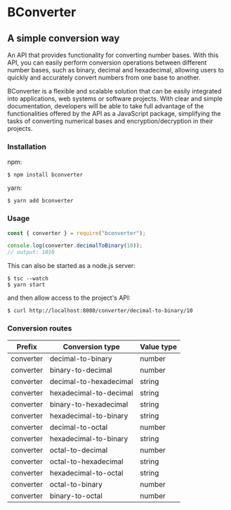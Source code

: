 # BConverter
## A simple conversion way

An API that provides functionality for converting number bases. With this API, you can easily perform conversion operations between different number bases, such as binary, decimal and hexadecimal, allowing users to quickly and accurately convert numbers from one base to another.

BConverter is a flexible and scalable solution that can be easily integrated into applications, web systems or software projects. With clear and simple documentation, developers will be able to take full advantage of the functionalities offered by the API as a JavaScript package, simplifying the tasks of converting numerical bases and encryption/decryption in their projects.

### Installation

npm:
```
$ npm install bconverter
```

yarn:
```
$ yarn add bconverter
```

### Usage

```js
const { converter } = require("bconverter");

console.log(converter.decimalToBinary(10));
// output: 1010
```

This can also be started as a node.js server:

```
$ tsc --watch
$ yarn start
```

and then allow access to the project's API:

```
$ curl http://localhost:8080/converter/decimal-to-binary/10
```

### Conversion routes

| Prefix | Conversion type | Value type |
|--- |--- |--- |
| converter | decimal-to-binary | number |
| converter | binary-to-decimal | number |
| converter | decimal-to-hexadecimal | string |
| converter | hexadecimal-to-decimal | string |
| converter | binary-to-hexadecimal | string |
| converter | hexadecimal-to-binary | string |
| converter | decimal-to-octal | number |
| converter | hexadecimal-to-binary | string |
| converter | octal-to-decimal | number |
| converter | octal-to-hexadecimal | string |
| converter | hexadecimal-to-octal | string |
| converter | octal-to-binary | number |
| converter | binary-to-octal | number |
